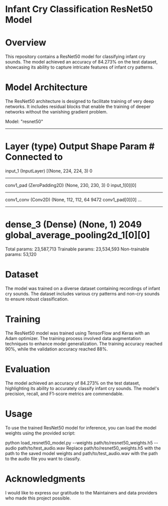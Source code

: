 # Infant Cry Classification ResNet50 Model

# Overview
This repository contains a ResNet50 model for classifying infant cry sounds. The model achieved an accuracy of 84.273% on the test dataset, showcasing its ability to capture intricate features of infant cry patterns.

# Model Architecture
The ResNet50 architecture is designed to facilitate training of very deep networks. It includes residual blocks that enable the training of deeper networks without the vanishing gradient problem.


Model: "resnet50"
__________________________________________________________________________________________
Layer (type)                    Output Shape         Param #     Connected to
==========================================================================================
input_1 (InputLayer)            [(None, 224, 224, 3) 0
__________________________________________________________________________________________
conv1_pad (ZeroPadding2D)       (None, 230, 230, 3)  0           input_1[0][0]
__________________________________________________________________________________________
conv1_conv (Conv2D)             (None, 112, 112, 64 9472        conv1_pad[0][0]
...
__________________________________________________________________________________________
dense_3 (Dense)                 (None, 1)            2049        global_average_pooling2d_1[0][0]
==========================================================================================
Total params: 23,587,713
Trainable params: 23,534,593
Non-trainable params: 53,120

# Dataset
The model was trained on a diverse dataset containing recordings of infant cry sounds. The dataset includes various cry patterns and non-cry sounds to ensure robust classification.

# Training
The ResNet50 model was trained using TensorFlow and Keras with an Adam optimizer. The training process involved data augmentation techniques to enhance model generalization. The training accuracy reached 90%, while the validation accuracy reached 88%.

# Evaluation
The model achieved an accuracy of 84.273% on the test dataset, highlighting its ability to accurately classify infant cry sounds. The model's precision, recall, and F1-score metrics are commendable.

# Usage
To use the trained ResNet50 model for inference, you can load the model weights using the provided script:


python load_resnet50_model.py --weights path/to/resnet50_weights.h5 --audio path/to/test_audio.wav
Replace path/to/resnet50_weights.h5 with the path to the saved model weights and path/to/test_audio.wav with the path to the audio file you want to classify.

# Acknowledgments
I would like to express our gratitude to the Maintainers and data providers who made this project possible.
